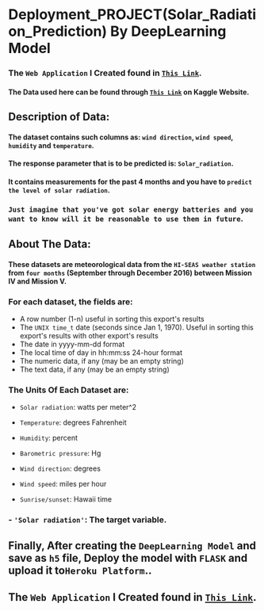 
# Deployment_PROJECT(Solar_Radiation_Prediction) By DeepLearning Model
### The `Web Application` I Created found in  <a href="https://radiation-prediction-dl.herokuapp.com/" target="_blank">`This Link`</a>.
#### The Data used here can be found through  <a href="https://www.kaggle.com/dronio/SolarEnergy#" target="_blank">`This Link`</a> on Kaggle Website.

## Description of Data:
#### The dataset contains such columns as: `wind direction`, `wind speed`, `humidity` and `temperature`. 
#### The response parameter that is to be predicted is: `Solar_radiation`. 
#### It contains measurements for the past 4 months and you have to `predict the level of solar radiation`.
### `Just imagine that you've got solar energy batteries and you want to know will it be reasonable to use them in future`.

##  About The Data:
#### These datasets are meteorological data from the `HI-SEAS weather station` from `four months` (September through December 2016) between Mission IV and Mission V.

### For each dataset, the fields are:
- A row number (1-n) useful in sorting this export's results
- The `UNIX time_t` date (seconds since Jan 1, 1970). Useful in sorting this export's results with other export's results
- The date in yyyy-mm-dd format
- The local time of day in hh:mm:ss 24-hour format
- The numeric data, if any (may be an empty string)
- The text data, if any (may be an empty string)

### The Units Of Each Dataset are:
- `Solar radiation`: watts per meter^2

- `Temperature`: degrees Fahrenheit

- `Humidity`: percent

- `Barometric pressure`: Hg

- `Wind direction`: degrees

- `Wind speed`: miles per hour

- `Sunrise/sunset`: Hawaii time

### - `'Solar radiation'`: The target variable. 

## Finally, After creating the `DeepLearning Model` and save as `h5` file, Deploy the model with `FLASK` and upload it to`Heroku Platform`..
## The `Web Application` I Created found in  <a href="https://radiation-prediction-dl.herokuapp.com/" target="_blank">`This Link`</a>.
